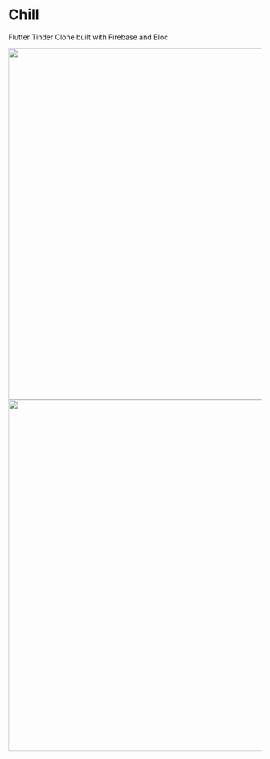 # Chill

Flutter Tinder Clone built with Firebase and Bloc



<img height="700" src="https://github.com/OdongoWaga/chill/blob/master/Screenshot%202020-05-12%20at%2008.52.48.png" />
<img height="700" src="https://github.com/OdongoWaga/chill/blob/master/Screenshot%202020-05-12%20at%2009.03.41.png" />

